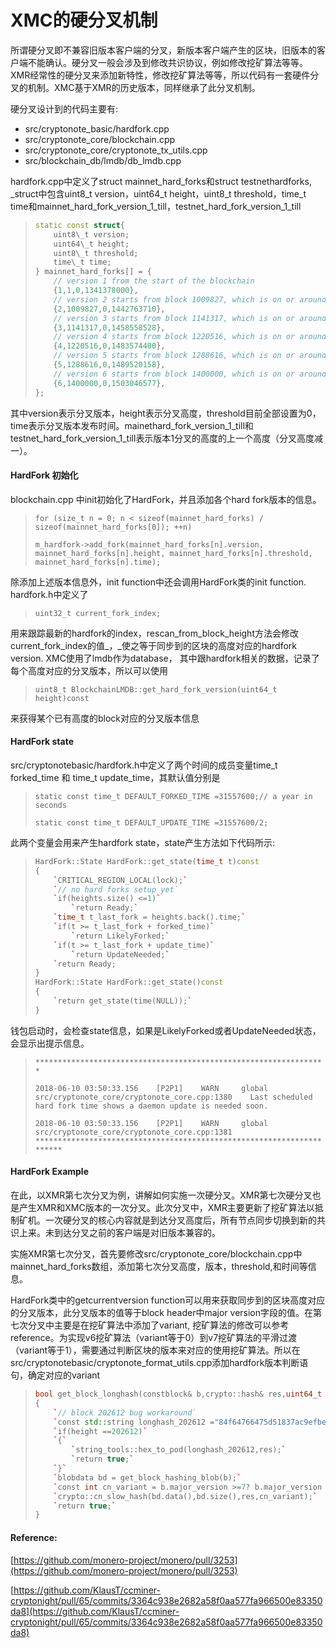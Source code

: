 # XMC的硬分叉机制

所谓硬分叉即不兼容旧版本客户端的分叉，新版本客户端产生的区块，旧版本的客户端不能确认。硬分叉一般会涉及到修改共识协议，例如修改挖矿算法等等。XMR经常性的硬分叉来添加新特性，修改挖矿算法等等，所以代码有一套硬件分叉的机制。XMC基于XMR的历史版本，同样继承了此分叉机制。

硬分叉设计到的代码主要有:

* src/cryptonote\_basic/hardfork.cpp
* src/cryptonote\_core/blockchain.cpp
* src/cryptonote\_core/cryptonote\_tx\_utils.cpp
* src/blockchain\_db/lmdb/db\_lmdb.cpp

hardfork.cpp中定义了struct mainnet\_hard\_forks和struct testnethardforks, \_struct中包含uint8\_t version，uint64\_t height，uint8\_t threshold，time\_t time和mainnet\_hard\_fork\_version\_1\_till，testnet\_hard\_fork\_version\_1\_till

> ```cpp
> static const struct{
>     uint8\_t version;
>     uint64\_t height;
>     uint8\_t threshold;
>     time\_t time;
> } mainnet_hard_forks[] = {
>     // version 1 from the start of the blockchain
>     {1,1,0,1341378000},
>     // version 2 starts from block 1009827, which is on or around the 20th of March, 2016. Fork time finalised on 2015-09-20. No fork voting occurs for the v2 fork.
>     {2,1009827,0,1442763710},
>     // version 3 starts from block 1141317, which is on or around the 24th of September, 2016. Fork time finalised on 2016-03-21.
>     {3,1141317,0,1458558528},
>     // version 4 starts from block 1220516, which is on or around the 5th of January, 2017. Fork time finalised on 2016-09-18.
>     {4,1220516,0,1483574400},
>     // version 5 starts from block 1288616, which is on or around the 15th of April, 2017. Fork time finalised on 2017-03-14.
>     {5,1288616,0,1489520158},
>     // version 6 starts from block 1400000, which is on or around the 16th of September, 2017. Fork time finalised on 2017-08-18.
>     {6,1400000,0,1503046577},
> };
> ```

其中version表示分叉版本，height表示分叉高度，threshold目前全部设置为0，time表示分叉版本发布时间。mainethard\_fork\_version\_1\_till和testnet\_hard\_fork\_version\_1\_till表示版本1分叉的高度的上一个高度（分叉高度减一）。

#### HardFork 初始化

blockchain.cpp 中init初始化了HardFork，并且添加各个hard fork版本的信息。

> `for (size_t n = 0; n < sizeof(mainnet_hard_forks) / sizeof(mainnet_hard_forks[0]); ++n)`
>
> `m_hardfork->add_fork(mainnet_hard_forks[n].version, mainnet_hard_forks[n].height, mainnet_hard_forks[n].threshold, mainnet_hard_forks[n].time);`

除添加上述版本信息外，init function中还会调用HardFork类的init function. hardfork.h中定义了

> `uint32_t current_fork_index;`

用来跟踪最新的hardfork的index，rescan\_from\_block\_height方法会修改current\_fork\_index的值_，_使之等于同步到的区块的高度对应的hardfork version. XMC使用了lmdb作为database， 其中跟hardfork相关的数据，记录了每个高度对应的分叉版本，所以可以使用

> `uint8_t BlockchainLMDB::get_hard_fork_version(uint64_t height)const`

来获得某个已有高度的block对应的分叉版本信息

#### HardFork state

src/cryptonotebasic/hardfork.h中定义了两个时间的成员变量time\_t forked\_time 和 time\_t update\_time，其默认值分别是

> `static const time_t DEFAULT_FORKED_TIME =31557600;// a year in seconds`
>
> `static const time_t DEFAULT_UPDATE_TIME =31557600/2;`

此两个变量会用来产生hardfork state，state产生方法如下代码所示:

> ```cpp
> HardFork::State HardFork::get_state(time_t t)const
> {
>     `CRITICAL_REGION_LOCAL(lock);`
>     `// no hard forks setup yet`
>     `if(heights.size() <=1)`
>         `return Ready;`
>     `time_t t_last_fork = heights.back().time;`
>     `if(t >= t_last_fork + forked_time)`
>         `return LikelyForked;`
>     `if(t >= t_last_fork + update_time)`
>         `return UpdateNeeded;`
>     `return Ready;
> }
> HardFork::State HardFork::get_state()const
> {
>     `return get_state(time(NULL));`
> }
> ```

钱包启动时，会检查state信息，如果是LikelyForked或者UpdateNeeded状态，会显示出提示信息。

> `*****************************************************************`
>
> `2018-06-10 03:50:33.156    [P2P1]    WARN     global    src/cryptonote_core/cryptonote_core.cpp:1380    Last scheduled hard fork time shows a daemon update is needed soon.`
>
> `2018-06-10 03:50:33.156    [P2P1]    WARN     global    src/cryptonote_core/cryptonote_core.cpp:1381    **********************************************************************`

#### HardFork Example

在此，以XMR第七次分叉为例，讲解如何实施一次硬分叉。XMR第七次硬分叉也是产生XMR和XMC版本的一次分叉。此次分叉中，XMR主要更新了挖矿算法以抵制矿机。一次硬分叉的核心内容就是到达分叉高度后，所有节点同步切换到新的共识上来。未到达分叉之前的客户端是对旧版本兼容的。

实施XMR第七次分叉，首先要修改src/cryptonote\_core/blockchain.cpp中mainnet\_hard\_forks数组，添加第七次分叉高度，版本，threshold,和时间等信息。

HardFork类中的getcurrentversion function可以用来获取同步到的区块高度对应的分叉版本，此分叉版本的值等于block header中major version字段的值。在第七次分叉中主要是在挖矿算法中添加了variant, 挖矿算法的修改可以参考reference。为实现v6挖矿算法（variant等于0）到v7挖矿算法的平滑过渡（variant等于1），需要通过判断区块的版本来对应的使用挖矿算法。所以在src/cryptonotebasic/cryptonote\_format\_utils.cpp添加hardfork版本判断语句，确定对应的variant

> ```cpp
> bool get_block_longhash(constblock& b,crypto::hash& res,uint64_t height)
> {
>     `// block 202612 bug workaround`
>     `const std::string longhash_202612 ="84f64766475d51837ac9efbef1926486e58563c95a19fef4aec3254f03000000";`
>     `if(height ==202612)`
>     `{`
>         `string_tools::hex_to_pod(longhash_202612,res);`
>         `return true;`
>     `}`
>     `blobdata bd = get_block_hashing_blob(b);`
>     `const int cn_variant = b.major_version >=7? b.major_version -6:0;`
>     `crypto::cn_slow_hash(bd.data(),bd.size(),res,cn_variant);`
>     `return true;`
> }
> ```

#### Reference:

[https://github.com/monero-project/monero/pull/3253](https://github.com/monero-project/monero/pull/3253)

[https://github.com/KlausT/ccminer-cryptonight/pull/65/commits/3364c938e2682a58f0aa577fa966500e83350da8](https://github.com/KlausT/ccminer-cryptonight/pull/65/commits/3364c938e2682a58f0aa577fa966500e83350da8)

